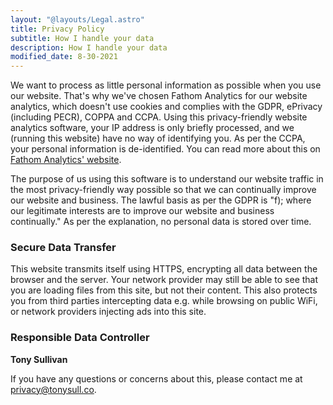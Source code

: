 ```yaml
---
layout: "@layouts/Legal.astro"
title: Privacy Policy
subtitle: How I handle your data
description: How I handle your data
modified_date: 8-30-2021
---
```


We want to process as little personal information as possible when you use our website. That's why we've chosen Fathom Analytics for our website analytics, which doesn't use cookies and complies with the GDPR, ePrivacy (including PECR), COPPA and CCPA. Using this privacy-friendly website analytics software, your IP address is only briefly processed, and we (running this website) have no way of identifying you. As per the CCPA, your personal information is de-identified. You can read more about this on [Fathom Analytics' website](https://usefathom.com/compliance).

The purpose of us using this software is to understand our website traffic in the most privacy-friendly way possible so that we can continually improve our website and business. The lawful basis as per the GDPR is "f); where our legitimate interests are to improve our website and business continually." As per the explanation, no personal data is stored over time.

### Secure Data Transfer

This website transmits itself using HTTPS, encrypting all data between the browser and the server. Your network provider may still be able to see that you are loading files from this site, but not their content. This also protects you from third parties intercepting data e.g. while browsing on public WiFi, or network providers injecting ads into this site.

### Responsible Data Controller

**Tony Sullivan**

If you have any questions or concerns about this, please contact me at [privacy@tonysull.co](mailto:privacy@tonysull.co).
